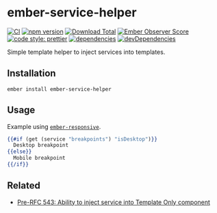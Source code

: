 # ember-service-helper

[![CI](https://github.com/buschtoens/ember-service-helper/workflows/CI/badge.svg)](https://github.com/buschtoens/ember-service-helper/actions)
[![npm version](https://badge.fury.io/js/ember-service-helper.svg)](http://badge.fury.io/js/ember-service-helper)
[![Download Total](https://img.shields.io/npm/dt/ember-service-helper.svg)](http://badge.fury.io/js/ember-service-helper)
[![Ember Observer Score](https://emberobserver.com/badges/ember-service-helper.svg)](https://emberobserver.com/addons/ember-service-helper)
[![code style: prettier](https://img.shields.io/badge/code_style-prettier-ff69b4.svg)](https://github.com/prettier/prettier)
[![dependencies](https://img.shields.io/david/buschtoens/ember-service-helper.svg)](https://david-dm.org/buschtoens/ember-service-helper)
[![devDependencies](https://img.shields.io/david/dev/buschtoens/ember-service-helper.svg)](https://david-dm.org/buschtoens/ember-service-helper)

Simple template helper to inject services into templates.

## Installation

```
ember install ember-service-helper
```

## Usage

Example using [`ember-responsive`](https://github.com/freshbooks/ember-responsive).

```hbs
{{#if (get (service "breakpoints") "isDesktop")}}
  Desktop breakpoint
{{else}}
  Mobile breakpoint
{{/if}}
```

## Related

- [Pre-RFC 543: Ability to inject service into Template Only component](https://github.com/emberjs/rfcs/issues/543)
